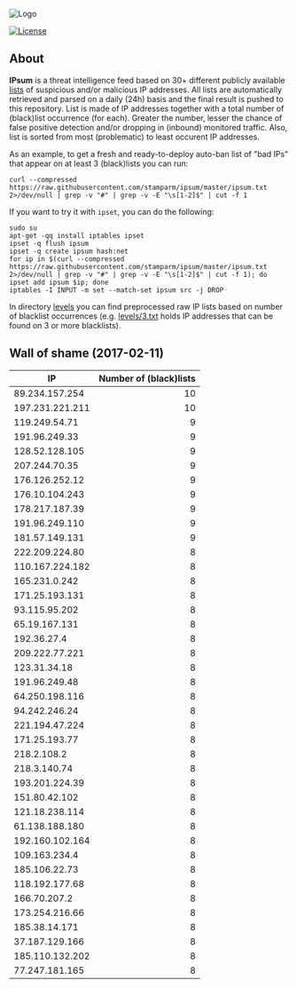 ![Logo](logo.png)

[![License](https://img.shields.io/badge/license-Public_domain-red.svg)](https://wiki.creativecommons.org/wiki/Public_domain)

About
----

**IPsum** is a threat intelligence feed based on 30+ different publicly available [lists](https://github.com/stamparm/maltrail) of suspicious and/or malicious IP addresses. All lists are automatically retrieved and parsed on a daily (24h) basis and the final result is pushed to this repository. List is made of IP addresses together with a total number of (black)list occurrence (for each). Greater the number, lesser the chance of false positive detection and/or dropping in (inbound) monitored traffic. Also, list is sorted from most (problematic) to least occurent IP addresses.

As an example, to get a fresh and ready-to-deploy auto-ban list of "bad IPs" that appear on at least 3 (black)lists you can run:

```
curl --compressed https://raw.githubusercontent.com/stamparm/ipsum/master/ipsum.txt 2>/dev/null | grep -v "#" | grep -v -E "\s[1-2]$" | cut -f 1
```

If you want to try it with `ipset`, you can do the following:

```
sudo su
apt-get -qq install iptables ipset
ipset -q flush ipsum
ipset -q create ipsum hash:net
for ip in $(curl --compressed https://raw.githubusercontent.com/stamparm/ipsum/master/ipsum.txt 2>/dev/null | grep -v "#" | grep -v -E "\s[1-2]$" | cut -f 1); do ipset add ipsum $ip; done
iptables -I INPUT -m set --match-set ipsum src -j DROP
```

In directory [levels](levels) you can find preprocessed raw IP lists based on number of blacklist occurrences (e.g. [levels/3.txt](levels/3.txt) holds IP addresses that can be found on 3 or more blacklists).

Wall of shame (2017-02-11)
----

|IP|Number of (black)lists|
|---|--:|
89.234.157.254|10
197.231.221.211|10
119.249.54.71|9
191.96.249.33|9
128.52.128.105|9
207.244.70.35|9
176.126.252.12|9
176.10.104.243|9
178.217.187.39|9
191.96.249.110|9
181.57.149.131|9
222.209.224.80|8
110.167.224.182|8
165.231.0.242|8
171.25.193.131|8
93.115.95.202|8
65.19.167.131|8
192.36.27.4|8
209.222.77.221|8
123.31.34.18|8
191.96.249.48|8
64.250.198.116|8
94.242.246.24|8
221.194.47.224|8
171.25.193.77|8
218.2.108.2|8
218.3.140.74|8
193.201.224.39|8
151.80.42.102|8
121.18.238.114|8
61.138.188.180|8
192.160.102.164|8
109.163.234.4|8
185.106.22.73|8
118.192.177.68|8
166.70.207.2|8
173.254.216.66|8
185.38.14.171|8
37.187.129.166|8
185.110.132.202|8
77.247.181.165|8
